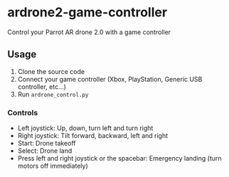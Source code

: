 # ardrone2-game-controller
Control your Parrot AR drone 2.0 with a game controller


## Usage
1. Clone the source code
2. Connect your game controller (Xbox, PlayStation, Generic USB controller, etc...)
3. Run `ardrone_control.py`

### Controls
- Left joystick: Up, down, turn left and turn right
- Right joystick: Tilt forward, backward, left and right
- Start: Drone takeoff
- Select: Drone land
- Press left and right joystick or the spacebar: Emergency landing (turn motors off immediately)
